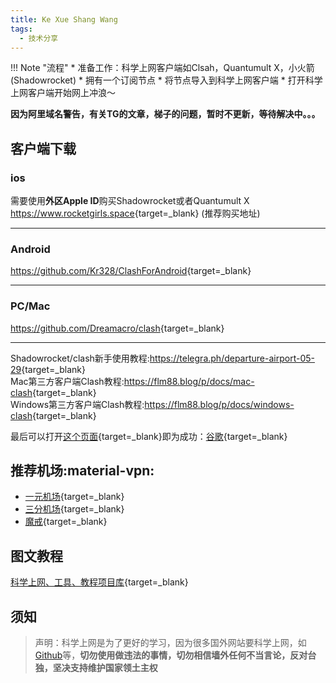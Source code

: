 ```yaml
---
title: Ke Xue Shang Wang
tags:
  - 技术分享
---
```

!!! Note "流程"
    * 准备工作：科学上网客户端如Clsah，Quantumult X，小火箭(Shadowrocket)
    * 拥有一个订阅节点 
    * 将节点导入到科学上网客户端
    * 打开科学上网客户端开始网上冲浪～ 


**因为阿里域名警告，有关TG的文章，梯子的问题，暂时不更新，等待解决中。。。**

## 客户端下载  
### ios  

需要使用**外区Apple ID**购买Shadowrocket或者Quantumult X  
<https://www.rocketgirls.space>{target=_blank} (推荐购买地址)
***
### Android

<https://github.com/Kr328/ClashForAndroid>{target=_blank}
***
### PC/Mac  

<https://github.com/Dreamacro/clash>{target=_blank}  
***
Shadowrocket/clash新手使用教程:<https://telegra.ph/departure-airport-05-29>{target=_blank}  
Mac第三方客户端Clash教程:<https://flm88.blog/p/docs/mac-clash>{target=_blank}  
Windows第三方客户端Clash教程:<https://flm88.blog/p/docs/windows-clash>{target=_blank}

最后可以打开[这个页面](https://www.google.com/?hl=zh-CN&sa=X&ved=0ahUKEwjTmpfQ-u31AhVaEXAKHUcyBmcQnZcCCAc){target=_blank}即为成功：[谷歌](https://www.google.com/?hl=zh-CN&sa=X&ved=0ahUKEwjTmpfQ-u31AhVaEXAKHUcyBmcQnZcCCAc){target=_blank} 

## 推荐机场:material-vpn:
  
- [一元机场](https://一元机场.com/#/dashboard){target=_blank}  
- [三分机场](https://三分机场.xyz/){target=_blank}  
- [魔戒](https://mojie.me/#/dashboard){target=_blank}
## 图文教程
[科学上网、工具、教程项目库](https://github.com/bannedbook/fanqiang){target=_blank}  

## 须知
> 声明：科学上网是为了更好的学习，因为很多国外网站要科学上网，如[Github](https://github.com/)等，**切勿使用做违法的事情，切勿相信墙外任何不当言论，反对台独，坚决支持维护国家领土主权**